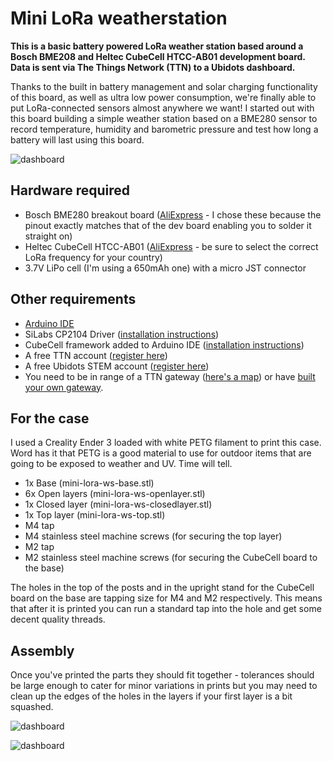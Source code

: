 # Mini LoRa weatherstation

**This is a basic battery powered LoRa weather station based around a Bosch BME208 and Heltec CubeCell HTCC-AB01 development board. Data is sent via The Things Network (TTN) to a Ubidots dashboard.**

Thanks to the built in battery management and solar charging functionality of this board, as well as ultra low power consumption, we're finally able to put LoRa-connected sensors almost anywhere we want! I started out with this board building a simple weather station based on a BME280 sensor to record temperature, humidity and barometric pressure and test how long a battery will last using this board.

![dashboard](https://raw.githubusercontent.com/chrisys/mini-lora-weatherstation/main/assets/dashboard.png)

## Hardware required
* Bosch BME280 breakout board ([AliExpress](https://www.aliexpress.com/item/32849462236.html) - I chose these because the pinout exactly matches that of the dev board enabling you to solder it straight on)
* Heltec CubeCell HTCC-AB01 ([AliExpress](https://www.aliexpress.com/item/4000200371092.html) - be sure to select the correct LoRa frequency for your country)
* 3.7V LiPo cell (I'm using a 650mAh one) with a micro JST connector

## Other requirements
* [Arduino IDE](https://www.arduino.cc/en/main/software)
* SiLabs CP2104 Driver ([installation instructions](https://heltec-automation-docs.readthedocs.io/en/latest/general/establish_serial_connection.html))
* CubeCell framework added to Arduino IDE ([installation instructions](https://heltec-automation-docs.readthedocs.io/en/latest/cubecell/quick_start.html))
* A free TTN account ([register here](https://account.thethingsnetwork.org/register))
* A free Ubidots STEM account ([register here](https://ubidots.com/stem/))
* You need to be in range of a TTN gateway ([here's a map](https://www.thethingsnetwork.org/map)) or have [built your own gateway](https://www.balena.io/blog/build-a-ttn-lora-gateway-with-balenafin-and-balenacloud/).

## For the case

I used a Creality Ender 3 loaded with white PETG filament to print this case. Word has it that PETG is a good material to use for outdoor items that are going to be exposed to weather and UV. Time will tell.

* 1x Base (mini-lora-ws-base.stl)
* 6x Open layers (mini-lora-ws-openlayer.stl)
* 1x Closed layer (mini-lora-ws-closedlayer.stl)
* 1x Top layer (mini-lora-ws-top.stl)
* M4 tap
* M4 stainless steel machine screws (for securing the top layer)
* M2 tap
* M2 stainless steel machine screws (for securing the CubeCell board to the base)

The holes in the top of the posts and in the upright stand for the CubeCell board on the base are tapping size for M4 and M2 respectively. This means that after it is printed you can run a standard tap into the hole and get some decent quality threads.

## Assembly

Once you've printed the parts they should fit together - tolerances should be large enough to cater for minor variations in prints but you may need to clean up the edges of the holes in the layers if your first layer is a bit squashed.

![dashboard](https://raw.githubusercontent.com/chrisys/mini-lora-weatherstation/main/assets/parts.png)

![dashboard](https://raw.githubusercontent.com/chrisys/mini-lora-weatherstation/main/assets/assembly.png)